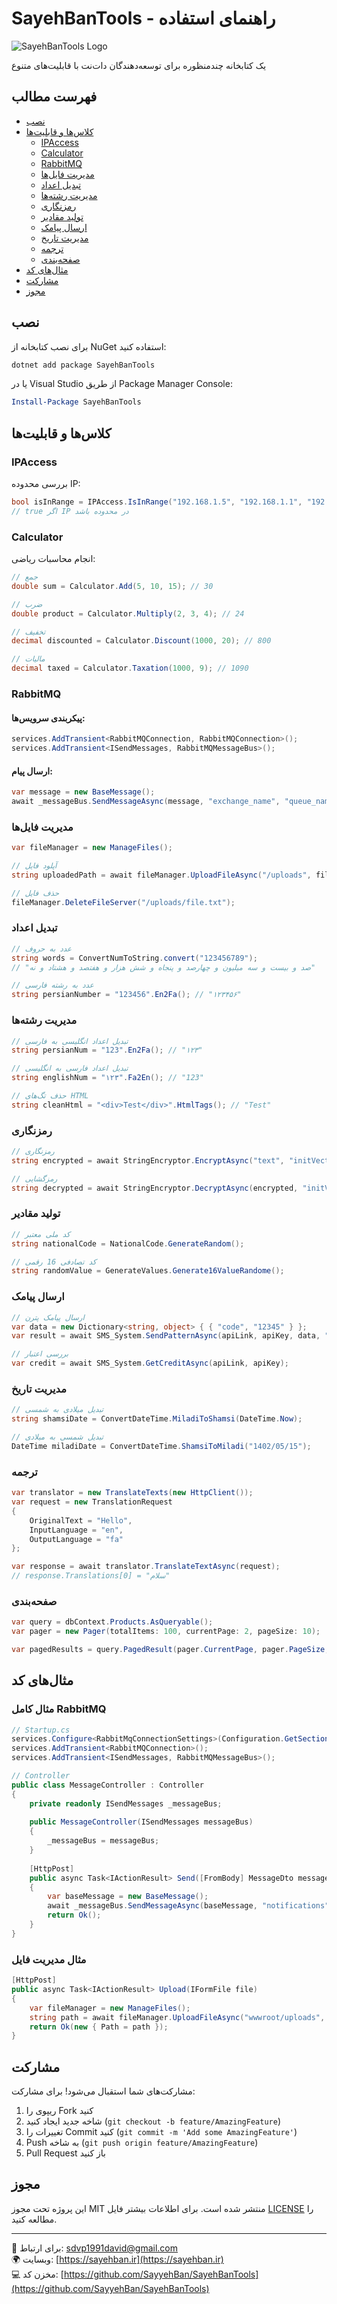 ﻿# SayehBanTools - راهنمای استفاده

![SayehBanTools Logo](https://github.com/SayyehBan/SayyehBanTools/logo.png)

یک کتابخانه چندمنظوره برای توسعه‌دهندگان دات‌نت با قابلیت‌های متنوع

## فهرست مطالب

- [نصب](#نصب)
- [کلاس‌ها و قابلیت‌ها](#کلاسها-و-قابلیتها)
  - [IPAccess](#ipaccess)
  - [Calculator](#calculator)
  - [RabbitMQ](#rabbitmq)
  - [مدیریت فایل‌ها](#مدیریت-فایلها)
  - [تبدیل اعداد](#تبدیل-اعداد)
  - [مدیریت رشته‌ها](#مدیریت-رشتهها)
  - [رمزنگاری](#رمزنگاری)
  - [تولید مقادیر](#تولید-مقادیر)
  - [ارسال پیامک](#ارسال-پیامک)
  - [مدیریت تاریخ](#مدیریت-تاریخ)
  - [ترجمه](#ترجمه)
  - [صفحه‌بندی](#صفحهبندی)
- [مثال‌های کد](#مثالهای-کد)
- [مشارکت](#مشارکت)
- [مجوز](#مجوز)

## نصب

برای نصب کتابخانه از NuGet استفاده کنید:

```bash
dotnet add package SayehBanTools
```

یا در Visual Studio از طریق Package Manager Console:

```powershell
Install-Package SayehBanTools
```

## کلاس‌ها و قابلیت‌ها

### IPAccess

بررسی محدوده IP:

```csharp
bool isInRange = IPAccess.IsInRange("192.168.1.5", "192.168.1.1", "192.168.1.10");
// true اگر IP در محدوده باشد
```

### Calculator

انجام محاسبات ریاضی:

```csharp
// جمع
double sum = Calculator.Add(5, 10, 15); // 30

// ضرب
double product = Calculator.Multiply(2, 3, 4); // 24

// تخفیف
decimal discounted = Calculator.Discount(1000, 20); // 800

// مالیات
decimal taxed = Calculator.Taxation(1000, 9); // 1090
```

### RabbitMQ

#### پیکربندی سرویس‌ها:

```csharp
services.AddTransient<RabbitMQConnection, RabbitMQConnection>();
services.AddTransient<ISendMessages, RabbitMQMessageBus>();
```

#### ارسال پیام:

```csharp
var message = new BaseMessage();
await _messageBus.SendMessageAsync(message, "exchange_name", "queue_name");
```

### مدیریت فایل‌ها

```csharp
var fileManager = new ManageFiles();

// آپلود فایل
string uploadedPath = await fileManager.UploadFileAsync("/uploads", file);

// حذف فایل
fileManager.DeleteFileServer("/uploads/file.txt");
```

### تبدیل اعداد

```csharp
// عدد به حروف
string words = ConvertNumToString.convert("123456789");
// "صد و بیست و سه میلیون و چهارصد و پنجاه و شش هزار و هفتصد و هشتاد و نه"

// عدد به رشته فارسی
string persianNumber = "123456".En2Fa(); // "۱۲۳۴۵۶"
```

### مدیریت رشته‌ها

```csharp
// تبدیل اعداد انگلیسی به فارسی
string persianNum = "123".En2Fa(); // "۱۲۳"

// تبدیل اعداد فارسی به انگلیسی
string englishNum = "۱۲۳".Fa2En(); // "123"

// حذف تگ‌های HTML
string cleanHtml = "<div>Test</div>".HtmlTags(); // "Test"
```

### رمزنگاری

```csharp
// رمزنگاری
string encrypted = await StringEncryptor.EncryptAsync("text", "initVector", "passPhrase");

// رمزگشایی
string decrypted = await StringEncryptor.DecryptAsync(encrypted, "initVector", "passPhrase");
```

### تولید مقادیر

```csharp
// کد ملی معتبر
string nationalCode = NationalCode.GenerateRandom();

// کد تصادفی 16 رقمی
string randomValue = GenerateValues.Generate16ValueRandome();
```

### ارسال پیامک

```csharp
// ارسال پیامک پترن
var data = new Dictionary<string, object> { { "code", "12345" } };
var result = await SMS_System.SendPatternAsync(apiLink, apiKey, data, "pattern_code", "sender", "09123456789", null);

// بررسی اعتبار
var credit = await SMS_System.GetCreditAsync(apiLink, apiKey);
```

### مدیریت تاریخ

```csharp
// تبدیل میلادی به شمسی
string shamsiDate = ConvertDateTime.MiladiToShamsi(DateTime.Now);

// تبدیل شمسی به میلادی
DateTime miladiDate = ConvertDateTime.ShamsiToMiladi("1402/05/15");
```

### ترجمه

```csharp
var translator = new TranslateTexts(new HttpClient());
var request = new TranslationRequest
{
    OriginalText = "Hello",
    InputLanguage = "en",
    OutputLanguage = "fa"
};

var response = await translator.TranslateTextAsync(request);
// response.Translations[0] = "سلام"
```

### صفحه‌بندی

```csharp
var query = dbContext.Products.AsQueryable();
var pager = new Pager(totalItems: 100, currentPage: 2, pageSize: 10);

var pagedResults = query.PagedResult(pager.CurrentPage, pager.PageSize, out int totalCount);
```

## مثال‌های کد

### مثال کامل RabbitMQ

```csharp
// Startup.cs
services.Configure<RabbitMqConnectionSettings>(Configuration.GetSection("RabbitMQ"));
services.AddTransient<RabbitMQConnection>();
services.AddTransient<ISendMessages, RabbitMQMessageBus>();

// Controller
public class MessageController : Controller
{
    private readonly ISendMessages _messageBus;
    
    public MessageController(ISendMessages messageBus)
    {
        _messageBus = messageBus;
    }
    
    [HttpPost]
    public async Task<IActionResult> Send([FromBody] MessageDto message)
    {
        var baseMessage = new BaseMessage();
        await _messageBus.SendMessageAsync(baseMessage, "notifications", "emails");
        return Ok();
    }
}
```

### مثال مدیریت فایل

```csharp
[HttpPost]
public async Task<IActionResult> Upload(IFormFile file)
{
    var fileManager = new ManageFiles();
    string path = await fileManager.UploadFileAsync("wwwroot/uploads", file);
    return Ok(new { Path = path });
}
```

## مشارکت

مشارکت‌های شما استقبال می‌شود! برای مشارکت:

1. ریپوی را Fork کنید
2. شاخه جدید ایجاد کنید (`git checkout -b feature/AmazingFeature`)
3. تغییرات را Commit کنید (`git commit -m 'Add some AmazingFeature'`)
4. Push به شاخه (`git push origin feature/AmazingFeature`)
5. Pull Request باز کنید

## مجوز

این پروژه تحت مجوز MIT منتشر شده است. برای اطلاعات بیشتر فایل [LICENSE](LICENSE) را مطالعه کنید.

---

📧 برای ارتباط: sdvp1991david@gmail.com  
🌍 وبسایت: [https://sayehban.ir](https://sayehban.ir)  
💻 مخزن کد: [https://github.com/SayyehBan/SayehBanTools](https://github.com/SayyehBan/SayehBanTools)